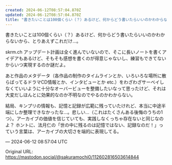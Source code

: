```yaml
---
created: 2024-06-12T08:57:04.870Z
updated: 2024-06-12T08:57:04.870Z
title: "書きたいことは100個くらい（？）あるけど、何からどう書いたらいいのかわからないから、とりあえずこれだけ…。skrm.ch アップデート計画は全く進んでいないの[...]"
---
```


<p>書きたいことは100個くらい（？）あるけど、何からどう書いたらいいのかわからないから、とりあえずこれだけ…。</p><p>skrm.ch アップデート計画は全く進んでいないので、そこに長いノートを書くアイデアもあるけど、そもそも感想を書くのが得意じゃないし、練習もできてないからいつ実現するのか謎だよ。</p><p>あと作品のメタデータ（各作品の制作のタイムラインとか、いろいろな場所に散らばってるドラマCD情報とか、インタビューとか etc.）をわざわざサーベイしなくていいように十分なオーバービューを整備したいなって思ったけど、それは大変だしほんとに効果的なのか不明なのでやるのかわからない。</p><p>結局、キンプリの情報も、記憶と記録が広範に残っていたけれど、本当に中途半端にしか整理できなかったな…。悲しい…（これはたくさんある後悔のうちの1つ）。アーカイブの価値を信じていても、実践しなくっちゃ存在ないと同じなのよ？ ホントに、法月仁の「世の中に残るのは記憶ではない、記録なのだ！」っていう言葉は、アーカイブの大切さを端的に表現してる。</p>

&mdash; 2024-06-12 08:57:04 UTC

Original URL: https://mastodon.social/@sakuramochi0/112602816503614844
